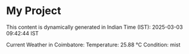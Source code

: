 # My Project

This content is dynamically generated in Indian Time (IST): 2025-03-03 09:42:44 IST


Current Weather in Coimbatore:
Temperature: 25.88 °C
Condition: mist
